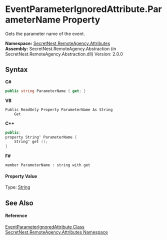 # EventParameterIgnoredAttribute.ParameterName Property 
 

Gets the parameter name of the event.

**Namespace:**&nbsp;<a href="N_SecretNest_RemoteAgency_Attributes">SecretNest.RemoteAgency.Attributes</a><br />**Assembly:**&nbsp;SecretNest.RemoteAgency.Abstraction (in SecretNest.RemoteAgency.Abstraction.dll) Version: 2.0.0

## Syntax

**C#**<br />
``` C#
public string ParameterName { get; }
```

**VB**<br />
``` VB
Public ReadOnly Property ParameterName As String
	Get
```

**C++**<br />
``` C++
public:
property String^ ParameterName {
	String^ get ();
}
```

**F#**<br />
``` F#
member ParameterName : string with get

```


#### Property Value
Type: <a href="https://docs.microsoft.com/dotnet/api/system.string" target="_blank">String</a>

## See Also


#### Reference
<a href="T_SecretNest_RemoteAgency_Attributes_EventParameterIgnoredAttribute">EventParameterIgnoredAttribute Class</a><br /><a href="N_SecretNest_RemoteAgency_Attributes">SecretNest.RemoteAgency.Attributes Namespace</a><br />
